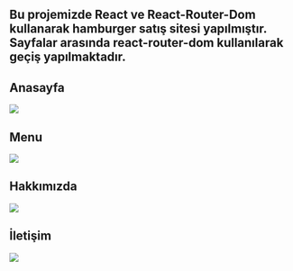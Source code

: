 ## Bu projemizde React ve React-Router-Dom kullanarak hamburger satış sitesi yapılmıştır. Sayfalar arasında react-router-dom kullanılarak geçiş yapılmaktadır.

## Anasayfa 

<img src="./ekran/Ekran1.png">

## Menu 

<img src="./ekran/Ekran2.png">

## Hakkımızda

<img src="./ekran/Ekran3.png">

## İletişim

<img src="./ekran/Ekran4.png">